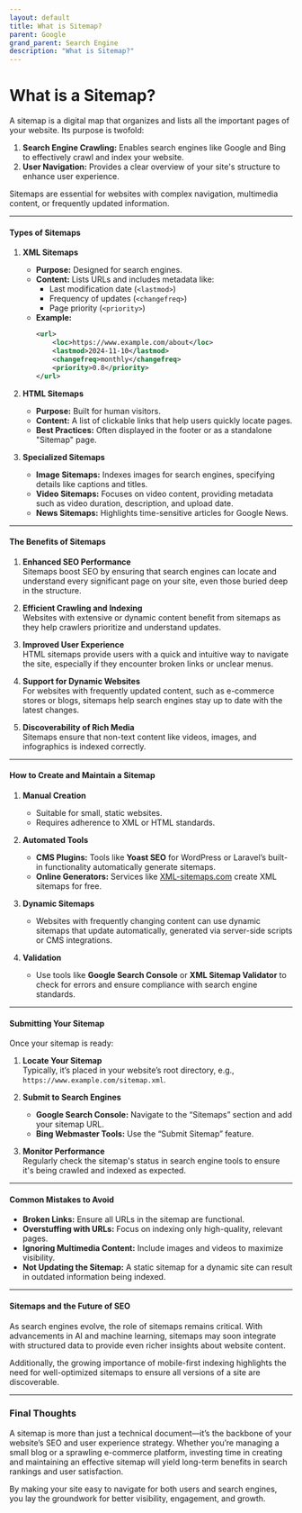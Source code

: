 ```yaml
---
layout: default
title: What is Sitemap?
parent: Google
grand_parent: Search Engine
description: "What is Sitemap?"
---
```


# What is a Sitemap?
A sitemap is a digital map that organizes and lists all the important pages of your website. Its purpose is twofold:
1. **Search Engine Crawling:** Enables search engines like Google and Bing to effectively crawl and index your website.
2. **User Navigation:** Provides a clear overview of your site's structure to enhance user experience.

Sitemaps are essential for websites with complex navigation, multimedia content, or frequently updated information.

---

#### Types of Sitemaps

1. **XML Sitemaps**
    - **Purpose:** Designed for search engines.
    - **Content:** Lists URLs and includes metadata like:
        - Last modification date (`<lastmod>`)
        - Frequency of updates (`<changefreq>`)
        - Page priority (`<priority>`)
    - **Example:**
      ```xml
      <url>
          <loc>https://www.example.com/about</loc>
          <lastmod>2024-11-10</lastmod>
          <changefreq>monthly</changefreq>
          <priority>0.8</priority>
      </url>
      ```

2. **HTML Sitemaps**
    - **Purpose:** Built for human visitors.
    - **Content:** A list of clickable links that help users quickly locate pages.
    - **Best Practices:** Often displayed in the footer or as a standalone "Sitemap" page.

3. **Specialized Sitemaps**
    - **Image Sitemaps:** Indexes images for search engines, specifying details like captions and titles.
    - **Video Sitemaps:** Focuses on video content, providing metadata such as video duration, description, and upload date.
    - **News Sitemaps:** Highlights time-sensitive articles for Google News.

---

#### The Benefits of Sitemaps

1. **Enhanced SEO Performance**  
   Sitemaps boost SEO by ensuring that search engines can locate and understand every significant page on your site, even those buried deep in the structure.

2. **Efficient Crawling and Indexing**  
   Websites with extensive or dynamic content benefit from sitemaps as they help crawlers prioritize and understand updates.

3. **Improved User Experience**  
   HTML sitemaps provide users with a quick and intuitive way to navigate the site, especially if they encounter broken links or unclear menus.

4. **Support for Dynamic Websites**  
   For websites with frequently updated content, such as e-commerce stores or blogs, sitemaps help search engines stay up to date with the latest changes.

5. **Discoverability of Rich Media**  
   Sitemaps ensure that non-text content like videos, images, and infographics is indexed correctly.

---

#### How to Create and Maintain a Sitemap

1. **Manual Creation**
    - Suitable for small, static websites.
    - Requires adherence to XML or HTML standards.

2. **Automated Tools**
    - **CMS Plugins:** Tools like **Yoast SEO** for WordPress or Laravel’s built-in functionality automatically generate sitemaps.
    - **Online Generators:** Services like [XML-sitemaps.com](https://www.xml-sitemaps.com/) create XML sitemaps for free.

3. **Dynamic Sitemaps**
    - Websites with frequently changing content can use dynamic sitemaps that update automatically, generated via server-side scripts or CMS integrations.

4. **Validation**
    - Use tools like **Google Search Console** or **XML Sitemap Validator** to check for errors and ensure compliance with search engine standards.

---

#### Submitting Your Sitemap

Once your sitemap is ready:

1. **Locate Your Sitemap**  
   Typically, it’s placed in your website’s root directory, e.g., `https://www.example.com/sitemap.xml`.

2. **Submit to Search Engines**
    - **Google Search Console:** Navigate to the “Sitemaps” section and add your sitemap URL.
    - **Bing Webmaster Tools:** Use the “Submit Sitemap” feature.

3. **Monitor Performance**  
   Regularly check the sitemap's status in search engine tools to ensure it's being crawled and indexed as expected.

---

#### Common Mistakes to Avoid

- **Broken Links:** Ensure all URLs in the sitemap are functional.
- **Overstuffing with URLs:** Focus on indexing only high-quality, relevant pages.
- **Ignoring Multimedia Content:** Include images and videos to maximize visibility.
- **Not Updating the Sitemap:** A static sitemap for a dynamic site can result in outdated information being indexed.

---

#### Sitemaps and the Future of SEO

As search engines evolve, the role of sitemaps remains critical. With advancements in AI and machine learning, sitemaps may soon integrate with structured data to provide even richer insights about website content.

Additionally, the growing importance of mobile-first indexing highlights the need for well-optimized sitemaps to ensure all versions of a site are discoverable.

---

### Final Thoughts

A sitemap is more than just a technical document—it’s the backbone of your website’s SEO and user experience strategy. Whether you’re managing a small blog or a sprawling e-commerce platform, investing time in creating and maintaining an effective sitemap will yield long-term benefits in search rankings and user satisfaction.

By making your site easy to navigate for both users and search engines, you lay the groundwork for better visibility, engagement, and growth.  